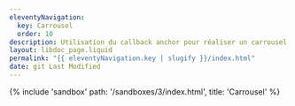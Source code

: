 ```yaml
---
eleventyNavigation:
  key: Carrousel
  order: 10
description: Utilisation du callback anchor pour réaliser un carrousel
layout: libdoc_page.liquid
permalink: "{{ eleventyNavigation.key | slugify }}/index.html"
date: git Last Modified
---
```

{% include 'sandbox' path: '/sandboxes/3/index.html', title: 'Carrousel' %}